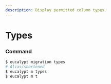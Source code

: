 ```yaml
---
description: Display permitted column types.
---
```


# Types

### Command

```ruby
$ eucalypt migration types
# Alias/shortened
$ eucalypt m types
$ eucalypt m t
```


